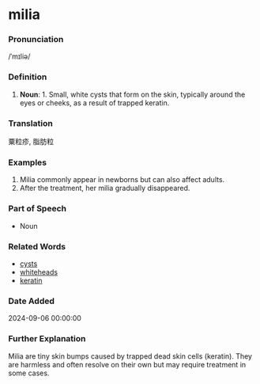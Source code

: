 # milia
### Pronunciation
/ˈmɪliə/
### Definition
1. **Noun**: 1. Small, white cysts that form on the skin, typically around the eyes or cheeks, as a result of trapped keratin.
### Translation
粟粒疹, 脂肪粒
### Examples
1. Milia commonly appear in newborns but can also affect adults.
2. After the treatment, her milia gradually disappeared.
### Part of Speech
- Noun
### Related Words
- [cysts](cysts.md)
- [whiteheads](whiteheads.md)
- [keratin](keratin.md)
### Date Added
2024-09-06 00:00:00

### Further Explanation
Milia are tiny skin bumps caused by trapped dead skin cells (keratin). They are harmless and often resolve on their own but may require treatment in some cases.